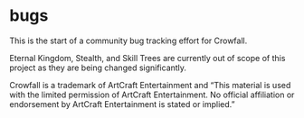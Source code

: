 # bugs

This is the start of a community bug tracking effort for Crowfall. 

Eternal Kingdom, Stealth, and Skill Trees are currently out of scope of this project as they are being changed significantly. 

Crowfall is a trademark of ArtCraft Entertainment and “This material is used with the limited permission of ArtCraft Entertainment. No official affiliation or endorsement by ArtCraft Entertainment is stated or implied.”
